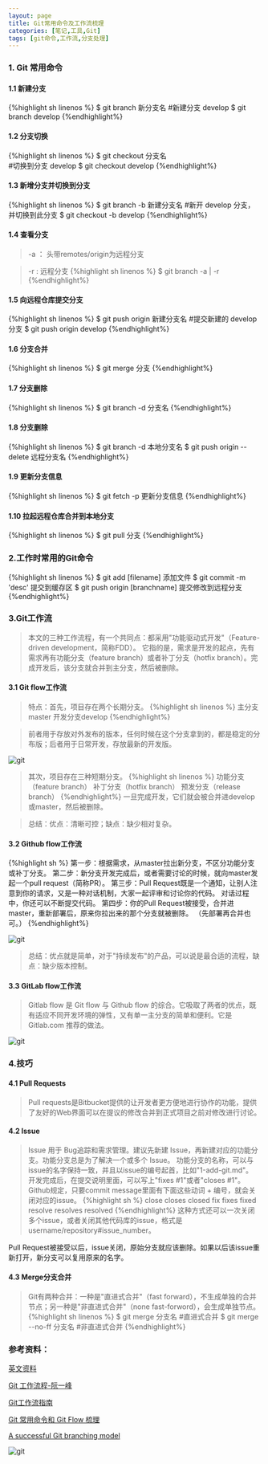 ```yaml
---
layout: page
title: Git常用命令及工作流梳理
categories: [笔记,工具,Git]
tags: [git命令,工作流,分支处理]
---
```


### 1. Git 常用命令

#### 1.1 新建分支
{%highlight sh linenos %}
  $ git branch 新分支名	
  #新建分支 develop
  $ git branch develop
{%endhighlight%}

#### 1.2 分支切换
{%highlight sh linenos %}
  $ git checkout 分支名	
  #切换到分支 develop
  $ git checkout develop
{%endhighlight%}

#### 1.3 新增分支并切换到分支
{%highlight sh linenos %}
  $ git branch -b 新建分支名
  #新开 develop 分支，并切换到此分支
  $ git checkout -b develop
{%endhighlight%}

#### 1.4 查看分支
>-a ： 头带remotes/origin为远程分支

>-r : 远程分支
{%highlight sh linenos %}
  $ git branch -a | -r	
{%endhighlight%}

#### 1.5 向远程仓库提交分支
{%highlight sh linenos %}
  $ git push origin 新建分支名
  #提交新建的 develop 分支
  $ git push origin develop
{%endhighlight%}

#### 1.6 分支合并
{%highlight sh linenos %}
  $ git merge 分支
{%endhighlight%}

#### 1.7 分支删除
{%highlight sh linenos %}
  $ git branch -d 分支名
{%endhighlight%}

#### 1.8 分支删除
{%highlight sh linenos %}
  $ git branch -d 本地分支名
  $ git push origin --delete 远程分支名
{%endhighlight%}

#### 1.9 更新分支信息
{%highlight sh linenos %}
  $ git fetch -p 更新分支信息
{%endhighlight%}

#### 1.10 拉起远程仓库合并到本地分支
{%highlight sh linenos %}
  $ git pull 分支
{%endhighlight%}

### 2.工作时常用的Git命令
{%highlight sh linenos %}
  $ git add [filename] 添加文件
  $ git commit -m 'desc' 提交到缓存区
  $ git push origin [branchname] 提交修改到远程分支
{%endhighlight%}

### 3.Git工作流
>本文的三种工作流程，有一个共同点：都采用"功能驱动式开发"（Feature-driven development，简称FDD）。
>它指的是，需求是开发的起点，先有需求再有功能分支（feature branch）或者补丁分支（hotfix branch）。完成开发后，该分支就合并到主分支，然后被删除。

#### 3.1 Git flow工作流
>特点：首先，项目存在两个长期分支。
{%highlight sh linenos %}
  主分支master
  开发分支develop
{%endhighlight%}

>前者用于存放对外发布的版本，任何时候在这个分支拿到的，都是稳定的分布版；后者用于日常开发，存放最新的开发版。

![git]({{site.baseurl}}/images/2016/0404_03.jpg)

>其次，项目存在三种短期分支。
{%highlight sh linenos %}
   功能分支（feature branch）
   补丁分支（hotfix branch）
   预发分支（release branch）
{%endhighlight%}
>一旦完成开发，它们就会被合并进develop或master，然后被删除。

>总结：优点：清晰可控；缺点：缺少相对复杂。

#### 3.2 Github flow工作流
{%highlight sh %}
第一步：根据需求，从master拉出新分支，不区分功能分支或补丁分支。
第二步：新分支开发完成后，或者需要讨论的时候，就向master发起一个pull request（简称PR）。
第三步：Pull Request既是一个通知，让别人注意到你的请求，又是一种对话机制，大家一起评审和讨论你的代码。
   对话过程中，你还可以不断提交代码。
第四步：你的Pull Request被接受，合并进master，重新部署后，原来你拉出来的那个分支就被删除。
   （先部署再合并也可。）
{%endhighlight%}

![git]({{site.baseurl}}/images/2016/0404_04.jpg)

>总结：优点就是简单，对于"持续发布"的产品，可以说是最合适的流程，缺点：缺少版本控制。

#### 3.3 GitLab flow工作流
>Gitlab flow 是 Git flow 与 Github flow 的综合。它吸取了两者的优点，既有适应不同开发环境的弹性，又有单一主分支的简单和便利。它是 Gitlab.com 推荐的做法。

![git]({{site.baseurl}}/images/2016/0404_02.jpg)

### 4.技巧
#### 4.1 Pull Requests
>Pull requests是Bitbucket提供的让开发者更方便地进行协作的功能，提供了友好的Web界面可以在提议的修改合并到正式项目之前对修改进行讨论。

#### 4.2 Issue
>Issue 用于 Bug追踪和需求管理。建议先新建 Issue，再新建对应的功能分支。功能分支总是为了解决一个或多个 Issue。
>功能分支的名称，可以与issue的名字保持一致，并且以issue的编号起首，比如"1-add-git.md"。
开发完成后，在提交说明里面，可以写上"fixes #1"或者"closes #1"。Github规定，只要commit message里面有下面这些动词 + 编号，就会关闭对应的issue。
{%highlight sh %}
	close
	closes
	closed
	fix
	fixes
	fixed
	resolve
	resolves
	resolved
{%endhighlight%}
这种方式还可以一次关闭多个issue，或者关闭其他代码库的issue，格式是username/repository#issue_number。

Pull Request被接受以后，issue关闭，原始分支就应该删除。如果以后该issue重新打开，新分支可以复用原来的名字。

#### 4.3 Merge分支合并
>Git有两种合并：一种是"直进式合并"（fast forward），不生成单独的合并节点；另一种是"非直进式合并"（none fast-forword），会生成单独节点。
{%highlight sh linenos %}
  $ git merge 分支名  #直进式合并
  $ git merge --no-ff 分支名   #非直进式合并
{%endhighlight%}


### 参考资料：
[英文资料](https://www.atlassian.com/git/tutorials/comparing-workflows/)

[Git 工作流程-阮一峰](http://www.ruanyifeng.com/blog/2015/12/git-workflow.html?hmsr=toutiao.io&utm_medium=toutiao.io&utm_source=toutiao.io)

[Git工作流指南](https://github.com/oldratlee/translations/tree/master/git-workflows-and-tutorials?hmsr=toutiao.io&utm_medium=toutiao.io&utm_source=toutiao.io)

[Git 常用命令和 Git Flow 梳理](http://jonyfang.com/blog/2015/11/12/git_command_and_git_branching_model/?hmsr=toutiao.io&utm_medium=toutiao.io&utm_source=toutiao.io)

[A successful Git branching model](http://nvie.com/posts/a-successful-git-branching-model/)

![git]({{site.baseurl}}/images/2016/0404_01.png)

